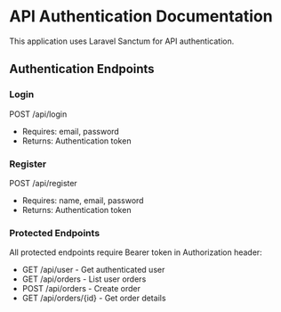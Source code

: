 # API Authentication Documentation

This application uses Laravel Sanctum for API authentication.

## Authentication Endpoints

### Login
POST /api/login
- Requires: email, password
- Returns: Authentication token

### Register
POST /api/register
- Requires: name, email, password
- Returns: Authentication token

### Protected Endpoints
All protected endpoints require Bearer token in Authorization header:
- GET /api/user - Get authenticated user
- GET /api/orders - List user orders
- POST /api/orders - Create order
- GET /api/orders/{id} - Get order details 